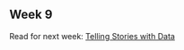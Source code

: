 ## Week 9

Read for next week: [Telling Stories with Data](http://vis.stanford.edu/files/2010-Narrative-InfoVis.pdf)
